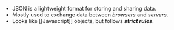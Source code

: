 - JSON is a lightweight format for storing and sharing data.
- Mostly used to exchange data between *browsers* and *servers*.
- Looks like [[Javascript]] objects, but follows ***strict rules***.
